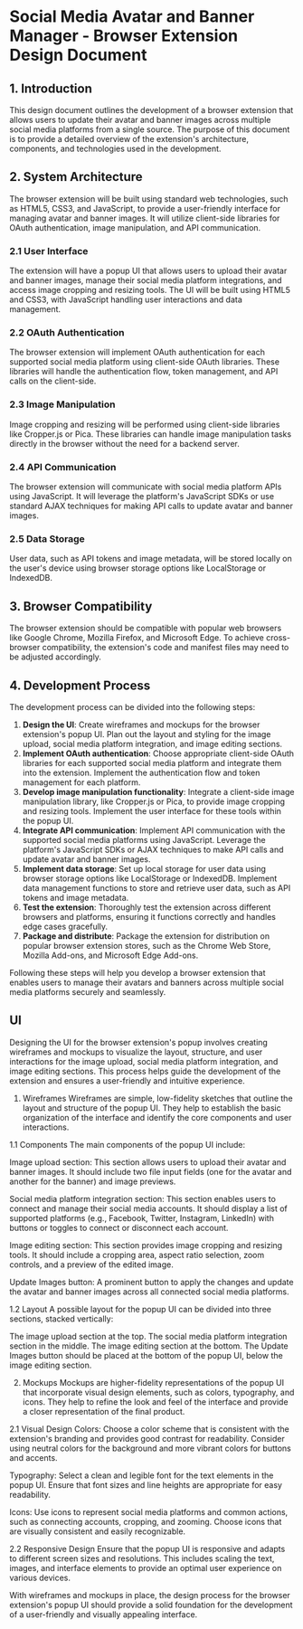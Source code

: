 # Social Media Avatar and Banner Manager - Browser Extension Design Document

## 1. Introduction

This design document outlines the development of a browser extension that allows users to update their avatar and banner images across multiple social media platforms from a single source. The purpose of this document is to provide a detailed overview of the extension's architecture, components, and technologies used in the development.

## 2. System Architecture

The browser extension will be built using standard web technologies, such as HTML5, CSS3, and JavaScript, to provide a user-friendly interface for managing avatar and banner images. It will utilize client-side libraries for OAuth authentication, image manipulation, and API communication.

### 2.1 User Interface

The extension will have a popup UI that allows users to upload their avatar and banner images, manage their social media platform integrations, and access image cropping and resizing tools. The UI will be built using HTML5 and CSS3, with JavaScript handling user interactions and data management.

### 2.2 OAuth Authentication

The browser extension will implement OAuth authentication for each supported social media platform using client-side OAuth libraries. These libraries will handle the authentication flow, token management, and API calls on the client-side.

### 2.3 Image Manipulation

Image cropping and resizing will be performed using client-side libraries like Cropper.js or Pica. These libraries can handle image manipulation tasks directly in the browser without the need for a backend server.

### 2.4 API Communication

The browser extension will communicate with social media platform APIs using JavaScript. It will leverage the platform's JavaScript SDKs or use standard AJAX techniques for making API calls to update avatar and banner images.

### 2.5 Data Storage

User data, such as API tokens and image metadata, will be stored locally on the user's device using browser storage options like LocalStorage or IndexedDB.

## 3. Browser Compatibility

The browser extension should be compatible with popular web browsers like Google Chrome, Mozilla Firefox, and Microsoft Edge. To achieve cross-browser compatibility, the extension's code and manifest files may need to be adjusted accordingly.

## 4. Development Process

The development process can be divided into the following steps:

1. **Design the UI**: Create wireframes and mockups for the browser extension's popup UI. Plan out the layout and styling for the image upload, social media platform integration, and image editing sections.
2. **Implement OAuth authentication**: Choose appropriate client-side OAuth libraries for each supported social media platform and integrate them into the extension. Implement the authentication flow and token management for each platform.
3. **Develop image manipulation functionality**: Integrate a client-side image manipulation library, like Cropper.js or Pica, to provide image cropping and resizing tools. Implement the user interface for these tools within the popup UI.
4. **Integrate API communication**: Implement API communication with the supported social media platforms using JavaScript. Leverage the platform's JavaScript SDKs or AJAX techniques to make API calls and update avatar and banner images.
5. **Implement data storage**: Set up local storage for user data using browser storage options like LocalStorage or IndexedDB. Implement data management functions to store and retrieve user data, such as API tokens and image metadata.
6. **Test the extension**: Thoroughly test the extension across different browsers and platforms, ensuring it functions correctly and handles edge cases gracefully.
7. **Package and distribute**: Package the extension for distribution on popular browser extension stores, such as the Chrome Web Store, Mozilla Add-ons, and Microsoft Edge Add-ons.

Following these steps will help you develop a browser extension that enables users to manage their avatars and banners across multiple social media platforms securely and seamlessly.

## UI

Designing the UI for the browser extension's popup involves creating wireframes and mockups to visualize the layout, structure, and user interactions for the image upload, social media platform integration, and image editing sections. This process helps guide the development of the extension and ensures a user-friendly and intuitive experience.

1. Wireframes
Wireframes are simple, low-fidelity sketches that outline the layout and structure of the popup UI. They help to establish the basic organization of the interface and identify the core components and user interactions.

1.1 Components
The main components of the popup UI include:

Image upload section: This section allows users to upload their avatar and banner images. It should include two file input fields (one for the avatar and another for the banner) and image previews.

Social media platform integration section: This section enables users to connect and manage their social media accounts. It should display a list of supported platforms (e.g., Facebook, Twitter, Instagram, LinkedIn) with buttons or toggles to connect or disconnect each account.

Image editing section: This section provides image cropping and resizing tools. It should include a cropping area, aspect ratio selection, zoom controls, and a preview of the edited image.

Update Images button: A prominent button to apply the changes and update the avatar and banner images across all connected social media platforms.

1.2 Layout
A possible layout for the popup UI can be divided into three sections, stacked vertically:

The image upload section at the top.
The social media platform integration section in the middle.
The image editing section at the bottom.
The Update Images button should be placed at the bottom of the popup UI, below the image editing section.

2. Mockups
Mockups are higher-fidelity representations of the popup UI that incorporate visual design elements, such as colors, typography, and icons. They help to refine the look and feel of the interface and provide a closer representation of the final product.

2.1 Visual Design
Colors: Choose a color scheme that is consistent with the extension's branding and provides good contrast for readability. Consider using neutral colors for the background and more vibrant colors for buttons and accents.

Typography: Select a clean and legible font for the text elements in the popup UI. Ensure that font sizes and line heights are appropriate for easy readability.

Icons: Use icons to represent social media platforms and common actions, such as connecting accounts, cropping, and zooming. Choose icons that are visually consistent and easily recognizable.

2.2 Responsive Design
Ensure that the popup UI is responsive and adapts to different screen sizes and resolutions. This includes scaling the text, images, and interface elements to provide an optimal user experience on various devices.

With wireframes and mockups in place, the design process for the browser extension's popup UI should provide a solid foundation for the development of a user-friendly and visually appealing interface.

